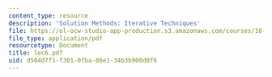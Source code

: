 ```yaml
---
content_type: resource
description: 'Solution Methods: Iterative Techniques'
file: https://ol-ocw-studio-app-production.s3.amazonaws.com/courses/16-920j-numerical-methods-for-partial-differential-equations-sma-5212-spring-2003/d504d7f1f3010fba86e134b3b900d0f6_lec6.pdf
file_type: application/pdf
resourcetype: Document
title: lec6.pdf
uid: d504d7f1-f301-0fba-86e1-34b3b900d0f6
---
```

